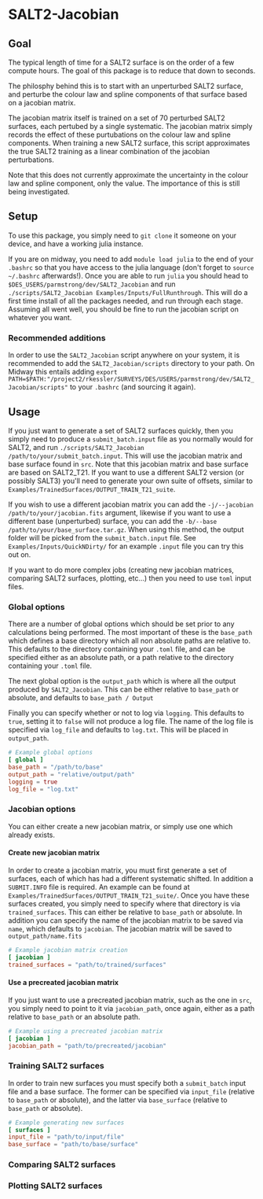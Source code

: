 # SALT2-Jacobian

## Goal
The typical length of time for a SALT2 surface is on the order of a few compute hours. The goal of this package is to reduce that down to seconds.

The philosphy behind this is to start with an unperturbed SALT2 surface, and perturbe the colour law and spline components of that surface based on a jacobian matrix.

The jacobian matrix itself is trained on a set of 70 perturbed SALT2 surfaces, each pertubed by a single systematic. The jacobian matrix simply records the effect of these purtubations on the colour law and spline components. When training a new SALT2 surface, this script approximates the true SALT2 training as a linear combination of the jacobian perturbations.

Note that this does not currently approximate the uncertainty in the colour law and spline component, only the value. The importance of this is still being investigated.

## Setup
To use this package, you simply need to `git clone` it someone on your device, and have a working julia instance.

If you are on midway, you need to add `module load julia` to the end of your `.bashrc` so that you have access to the julia language (don't forget to `source ~/.bashrc` afterwards!). Once you are able to run `julia` you should head to `$DES_USERS/parmstrong/dev/SALT2_Jacobian` and run `./scripts/SALT2_Jacobian Examples/Inputs/FullRunthrough`. This will do a first time install of all the packages needed, and run through each stage. Assuming all went well, you should be fine to run the jacobian script on whatever you want.

### Recommended additions
In order to use the `SALT2_Jacobian` script anywhere on your system, it is recommended to add the `SALT2_Jacobian/scripts` directory to your path. On Midway this entails adding `export PATH=$PATH:"/project2/rkessler/SURVEYS/DES/USERS/parmstrong/dev/SALT2_Jacobian/scripts"` to your `.bashrc` (and sourcing it again).

## Usage
If you just want to generate a set of SALT2 surfaces quickly, then you simply need to produce a `submit_batch.input` file as you normally would for SALT2, and run `./scripts/SALT2_Jacobian /path/to/your/submit_batch.input`. This will use the jacobian matrix and base surface found in `src`. Note that this jacobian matrix and base surface are based on SALT2_T21. If you want to use a different SALT2 version (or possibly SALT3) you'll need to generate your own suite of offsets, similar to `Examples/TrainedSurfaces/OUTPUT_TRAIN_T21_suite`.

If you wish to use a different jacobian matrix you can add the `-j/--jacobian /path/to/your/jacobian.fits` argument, likewise if you want to use a different base (unperturbed) surface, you can add the `-b/--base /path/to/your/base_surface.tar.gz`. When using this method, the output folder will be picked from the `submit_batch.input` file. See `Examples/Inputs/QuickNDirty/` for an example `.input` file you can try this out on.

If you want to do more complex jobs (creating new jacobian matrices, comparing SALT2 surfaces, plotting, etc...) then you need to use `toml` input files.

### Global options
There are a number of global options which should be set prior to any calculations being performed. The most important of these is the `base_path` which defines a base directory which all non absolute paths are relative to. This defaults to the directory containing your `.toml` file, and can be specified either as an absolute path, or a path relative to the directory containing your `.toml` file. 

The next global option is the `output_path` which is where all the output produced by `SALT2_Jacobian`. This can be either relative to `base_path` or absolute, and defaults to `base_path / Output`

Finally you can specify whether or not to log via `logging`. This defaults to `true`, setting it to `false` will not produce a log file. The name of the log file is specified via `log_file` and defaults to `log.txt`. This will be placed in `output_path`.

```toml
# Example global options
[ global ]
base_path = "/path/to/base"
output_path = "relative/output/path"
logging = true
log_file = "log.txt"
```

### Jacobian options 
You can either create a new jacobian matrix, or simply use one which already exists.

#### Create new jacobian matrix
In order to create a jacobian matrix, you must first generate a set of surfaces, each of which has had a different systematic shifted. In addition a `SUBMIT.INFO` file is required. An example can be found at `Examples/TrainedSurfaces/OUTPUT_TRAIN_T21_suite/`. Once you have these surfaces created, you simply need to specify where that directory is via `trained_surfaces`. This can either be relative to `base_path` or absolute. In addition you can specify the name of the jacobian matrix to be saved via `name`, which defaults to `jacobian`. The jacobian matrix will be saved to `output_path/name.fits`
```toml
# Example jacobian matrix creation
[ jacobian ]
trained_surfaces = "path/to/trained/surfaces"
```

#### Use a precreated jacobian matrix
If you just want to use a precreated jacobian matrix, such as the one in `src`, you simply need to point to it via `jacobian_path`, once again, either as a path relative to `base_path` or an absolute path.
```toml
# Example using a precreated jacobian matrix
[ jacobian ]
jacobian_path = "path/to/precreated/jacobian"
```

### Training SALT2 surfaces
In order to train new surfaces you must specify both a `submit_batch` input file and a base surface. The former can be specified via `input_file` (relative to `base_path` or absolute), and the latter via `base_surface` (relative to `base_path` or absolute).
```toml
# Example generating new surfaces
[ surfaces ]
input_file = "path/to/input/file"
base_surface = "path/to/base/surface"
```

### Comparing SALT2 surfaces

### Plotting SALT2 surfaces
